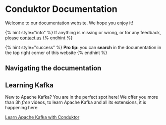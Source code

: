 # Conduktor Documentation

Welcome to our documentation website. We hope you enjoy it!

{% hint style="info" %}
If anything is missing or wrong, or for any feedback, please [contact us](https://www.conduktor.io/contact)
{% endhint %}

{% hint style="success" %}
**Pro tip:** you can **search** in the documentation in the top right corner of this website
{% endhint %}

## Navigating the documentation

## Learning Kafka

New to Apache Kafka? You are in the perfect spot here! We offer you more than 3h _free_ videos, to learn Apache Kafka and all its extensions, it is happening here:

[Learn Apache Kafka with Conduktor](learn-apache-kafka-with-conduktor.md)

